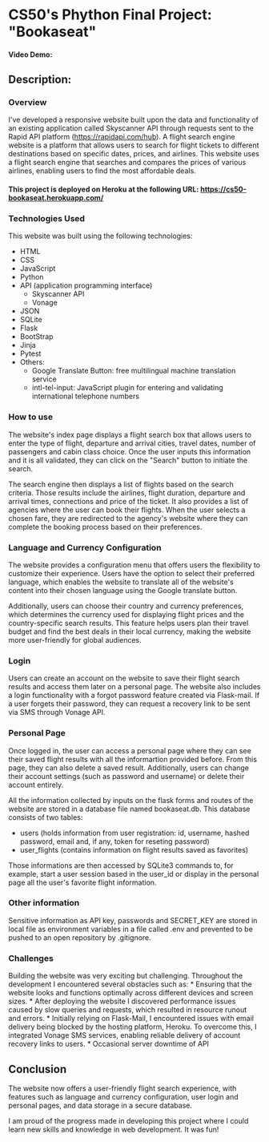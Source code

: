 # CS50's Phython Final Project: "Bookaseat"
#### Video Demo:  <URL HERE>
## Description:
     
### Overview

I've developed a responsive website built upon the data and functionality of an existing application called Skyscanner API through requests sent to the Rapid API platform (<https://rapidapi.com/hub>).
A flight search engine website is a platform that allows users to search for flight tickets to different destinations based on specific dates, prices, and airlines. This website uses a flight search engine that searches and compares the prices of various airlines, enabling users to find the most affordable deals.

#### This project is deployed on Heroku at the following URL: <https://cs50-bookaseat.herokuapp.com/>

### Technologies Used

This website was built using the following technologies:

* HTML
* CSS
* JavaScript
* Python
* API (application programming interface)
     * Skyscanner API
     * Vonage
* JSON
* SQLite
* Flask
* BootStrap
* Jinja
* Pytest
* Others: 
     * Google Translate Button: free multilingual machine translation service
     * intl-tel-input: JavaScript plugin for entering and validating international telephone numbers

### How to use

The website's index page displays a flight search box that allows users to enter the type of flight, departure and arrival cities, travel dates, number of passengers and cabin class choice. Once the user inputs this information and it is all validated, they can click on the "Search" button to initiate the search.

The search engine then displays a list of flights based on the search criteria. Those results include the airlines, flight duration, departure and arrival times, connections and price of the ticket. It also provides a list of agencies where the user can book their flights. When the user selects a chosen fare, they are redirected to the agency's website where they can complete the booking process based on their preferences.

### Language and Currency Configuration

The website provides a configuration menu that offers users the flexibility to customize their experience. Users have the option to select their preferred language, which enables the website to translate all of the website's content into their chosen language using the Google translate button.

Additionally, users can choose their country and currency preferences, which determines the currency used for displaying flight prices and the country-specific search results. This feature helps users plan their travel budget and find the best deals in their local currency, making the website more user-friendly for global audiences.

### Login

Users can create an account on the website to save their flight search results and access them later on a personal page. The website also includes a login functionality with a forgot password feature created via Flask-mail. If a user forgets their password, they can request a recovery link to be sent via SMS through Vonage API. 

### Personal Page

Once logged in, the user can access a personal page where they can see their saved flight results with all the informartion provided before. From this page, they can also delete a saved result. Additionally, users can change their account settings (such as password and username) or delete their account entirely.

All the information collected by inputs on the flask forms and routes of the website are stored in a database file named bookaseat.db. This database consists of two tables:

* users (holds information from user registration: id, username, hashed password, email and, if any, token for reseting password)
* user_flights (contains information on flight results saved as favorites)

Those informations are then accessed by SQLite3 commands to, for example, start a user session based in the user_id or display in the personal page all the user's favorite flight information.

### Other information

Sensitive information as API key, passwords and SECRET_KEY are stored in local file as environment variables in a file called .env and prevented to be pushed to an open repository by .gitignore. 

### Challenges
     
Building the website was very exciting but challenging. Throughout the development I encountered several obstacles such as:
     * Ensuring that the website looks and functions optimally across different devices and screen sizes.
     * After deploying the website I discovered performance issues caused by slow queries and requests, which resulted in resource runout and errors. 
     * Initially relying on Flask-Mail, I encountered issues with email delivery being blocked by the hosting platform, Heroku. To overcome this, I integrated Vonage SMS services, enabling reliable delivery of account recovery links to users.
     * Occasional server downtime of API
     
## Conclusion

The website now offers a user-friendly flight search experience, with features such as language and currency configuration, user login and personal pages, and data storage in a secure database.

I am proud of the progress made in developing this project where I could learn new skills and knowledge in web development. It was fun!  
     
